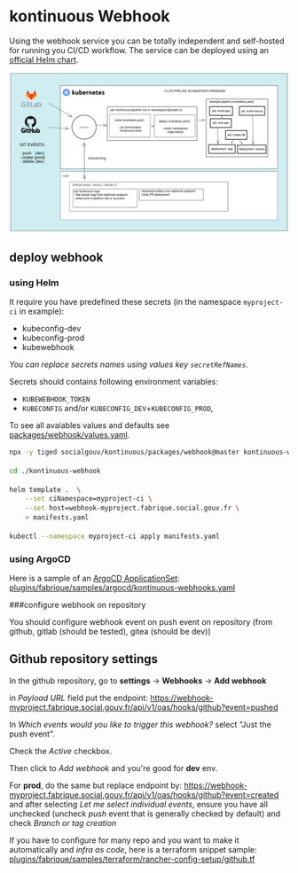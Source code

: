 # kontinuous Webhook

Using the webhook service you can be totally independent and self-hosted for running you CI/CD workflow.
The service can be deployed using an [official Helm chart](https://github.com/socialgouv/kontinuous/blob/master/packages/webhook/Chart.yaml).

[![schema](../images/webhook-schema.png)](https://excalidraw.com/#json=OoAm9RLHobXlWw9DmzC6x,R0CXD2-2gYj8D-9OvJS3GA)

## deploy webhook

### using Helm

It require you have predefined these secrets (in the namespace `myproject-ci` in example): <br>

- kubeconfig-dev
- kubeconfig-prod
- kubewebhook

_You can replace secrets names using values key `secretRefNames`._

Secrets should contains following environment variables:

- `KUBEWEBHOOK_TOKEN`
- `KUBECONFIG` and/or `KUBECONFIG_DEV`+`KUBECONFIG_PROD`,

To see all avaiables values and defaults see [packages/webhook/values.yaml](https://github.com/socialgouv/kontinuous/blob/master/packages/webhook/values.yaml).

```sh
npx -y tiged socialgouv/kontinuous/packages/webhook@master kontinuous-webhook

cd ./kontinuous-webhook

helm template .  \
    --set ciNamespace=myproject-ci \
    --set host=webhook-myproject.fabrique.social.gouv.fr \
    > manifests.yaml

kubectl --namespace myproject-ci apply manifests.yaml
```

### using ArgoCD

Here is a sample of an [ArgoCD ApplicationSet](https://argo-cd.readthedocs.io/en/stable/roadmap/#applicationset): [plugins/fabrique/samples/argocd/kontinuous-webhooks.yaml](https://github.com/socialgouv/kontinuous/blob/master/plugins/fabrique/samples/argocd/kontinuous-webhooks.yaml)

###configure webhook on repository

You should configure webhook event on push event on repository (from github, gitlab (should be tested), gitea (should be dev))

## Github repository settings

In the github repository, go to **settings** -> **Webhooks** -> **Add webhook**

in _Payload URL_ field put the endpoint: https://webhook-myproject.fabrique.social.gouv.fr/api/v1/oas/hooks/github?event=pushed

In _Which events would you like to trigger this webhook?_
select "Just the push event".

Check the _Active_ checkbox.

Then click to _Add webhook_ and you're good for **dev** env.

For **prod**, do the same but replace endpoint by: https://webhook-myproject.fabrique.social.gouv.fr/api/v1/oas/hooks/github?event=created <br>
and after selecting _Let me select individual events_, ensure you have all unchecked (uncheck _push_ event that is generally checked by default) and check _Branch or tag creation_

If you have to configure for many repo and you want to make it automatically and _infra as code_, here is a terraform snippet sample: [plugins/fabrique/samples/terraform/rancher-config-setup/github.tf](https://github.com/socialgouv/kontinuous/blob/master/plugins/fabrique/samples/terraform/rancher-config-setup/github.tf)
